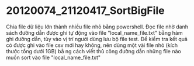 # 20120074_21120417_SortBigFile
Chia file dữ liệu lớn thành nhiều file nhỏ bằng powershell. 
Đọc file nhờ danh sách đường dẫn được ghi tự động vào file "local_name_file.txt" bằng hàm ghi đường dẫn, tùy vào vị trí người dùng lưu bộ file test. 
Để kiểm tra kết quả có được ghi vào file csv mới hay không, nên dùng một vài file nhỏ (kích thước tổng dưới 1GB) bằ
ng cách viết thủ công đường dẫn những file nào muốn sort vào file "local_name_file.txt"
